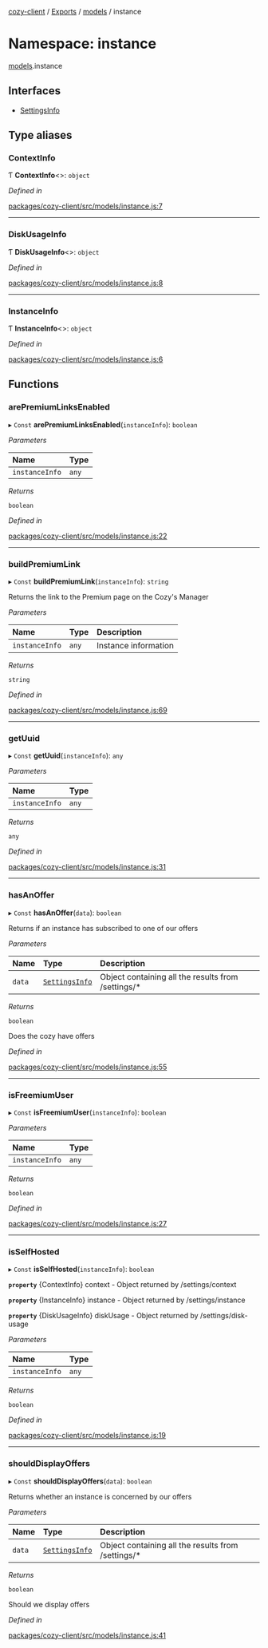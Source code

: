 [cozy-client](../README.md) / [Exports](../modules.md) / [models](models.md) / instance

# Namespace: instance

[models](models.md).instance

## Interfaces

*   [SettingsInfo](../interfaces/models.instance.settingsinfo.md)

## Type aliases

### ContextInfo

Ƭ **ContextInfo**<>: `object`

*Defined in*

[packages/cozy-client/src/models/instance.js:7](https://github.com/cozy/cozy-client/blob/master/packages/cozy-client/src/models/instance.js#L7)

***

### DiskUsageInfo

Ƭ **DiskUsageInfo**<>: `object`

*Defined in*

[packages/cozy-client/src/models/instance.js:8](https://github.com/cozy/cozy-client/blob/master/packages/cozy-client/src/models/instance.js#L8)

***

### InstanceInfo

Ƭ **InstanceInfo**<>: `object`

*Defined in*

[packages/cozy-client/src/models/instance.js:6](https://github.com/cozy/cozy-client/blob/master/packages/cozy-client/src/models/instance.js#L6)

## Functions

### arePremiumLinksEnabled

▸ `Const` **arePremiumLinksEnabled**(`instanceInfo`): `boolean`

*Parameters*

| Name | Type |
| :------ | :------ |
| `instanceInfo` | `any` |

*Returns*

`boolean`

*Defined in*

[packages/cozy-client/src/models/instance.js:22](https://github.com/cozy/cozy-client/blob/master/packages/cozy-client/src/models/instance.js#L22)

***

### buildPremiumLink

▸ `Const` **buildPremiumLink**(`instanceInfo`): `string`

Returns the link to the Premium page on the Cozy's Manager

*Parameters*

| Name | Type | Description |
| :------ | :------ | :------ |
| `instanceInfo` | `any` | Instance information |

*Returns*

`string`

*Defined in*

[packages/cozy-client/src/models/instance.js:69](https://github.com/cozy/cozy-client/blob/master/packages/cozy-client/src/models/instance.js#L69)

***

### getUuid

▸ `Const` **getUuid**(`instanceInfo`): `any`

*Parameters*

| Name | Type |
| :------ | :------ |
| `instanceInfo` | `any` |

*Returns*

`any`

*Defined in*

[packages/cozy-client/src/models/instance.js:31](https://github.com/cozy/cozy-client/blob/master/packages/cozy-client/src/models/instance.js#L31)

***

### hasAnOffer

▸ `Const` **hasAnOffer**(`data`): `boolean`

Returns if an instance has subscribed to one of our offers

*Parameters*

| Name | Type | Description |
| :------ | :------ | :------ |
| `data` | [`SettingsInfo`](../interfaces/models.instance.settingsinfo.md) | Object containing all the results from /settings/\* |

*Returns*

`boolean`

Does the cozy have offers

*Defined in*

[packages/cozy-client/src/models/instance.js:55](https://github.com/cozy/cozy-client/blob/master/packages/cozy-client/src/models/instance.js#L55)

***

### isFreemiumUser

▸ `Const` **isFreemiumUser**(`instanceInfo`): `boolean`

*Parameters*

| Name | Type |
| :------ | :------ |
| `instanceInfo` | `any` |

*Returns*

`boolean`

*Defined in*

[packages/cozy-client/src/models/instance.js:27](https://github.com/cozy/cozy-client/blob/master/packages/cozy-client/src/models/instance.js#L27)

***

### isSelfHosted

▸ `Const` **isSelfHosted**(`instanceInfo`): `boolean`

**`property`** {ContextInfo} context - Object returned by /settings/context

**`property`** {InstanceInfo} instance - Object returned by /settings/instance

**`property`** {DiskUsageInfo} diskUsage - Object returned by /settings/disk-usage

*Parameters*

| Name | Type |
| :------ | :------ |
| `instanceInfo` | `any` |

*Returns*

`boolean`

*Defined in*

[packages/cozy-client/src/models/instance.js:19](https://github.com/cozy/cozy-client/blob/master/packages/cozy-client/src/models/instance.js#L19)

***

### shouldDisplayOffers

▸ `Const` **shouldDisplayOffers**(`data`): `boolean`

Returns whether an instance is concerned by our offers

*Parameters*

| Name | Type | Description |
| :------ | :------ | :------ |
| `data` | [`SettingsInfo`](../interfaces/models.instance.settingsinfo.md) | Object containing all the results from /settings/\* |

*Returns*

`boolean`

Should we display offers

*Defined in*

[packages/cozy-client/src/models/instance.js:41](https://github.com/cozy/cozy-client/blob/master/packages/cozy-client/src/models/instance.js#L41)
